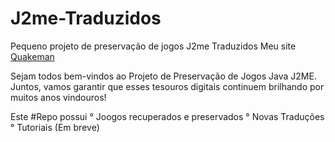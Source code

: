 # J2me-Traduzidos
Pequeno projeto de preservação de jogos J2me Traduzidos
Meu site [Quakeman](https://www.quakeman.site)

Sejam todos bem-vindos ao Projeto de Preservação de Jogos Java J2ME. Juntos, vamos garantir que esses tesouros digitais continuem brilhando por muitos anos vindouros!

Este #Repo possui
  ° Joogos recuperados e preservados
  ° Novas Traduções
  ° Tutoriais (Em breve)
